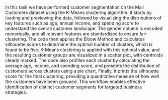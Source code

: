 in this task we have  performed customer segmentation on the Mall Customers dataset using the K-Means clustering algorithm. It starts by loading and previewing the data, followed by visualizing the distributions of key features such as age, annual income, and spending score to understand the overall customer landscape. The gender column is encoded numerically, and all relevant features are standardized to ensure fair clustering. The code then applies the Elbow Method and calculates silhouette scores to determine the optimal number of clusters, which is found to be five. K-Means clustering is applied with this optimal value, and the resulting customer groups are visualized in a scatter plot, with centroids clearly marked. The code also profiles each cluster by calculating the average age, income, and spending score, and presents the distribution of customers across clusters using a pie chart. Finally, it prints the silhouette score for the final clustering, providing a quantitative measure of how well the customers have been grouped. This workflow enables effective identification of distinct customer segments for targeted business strategies.
